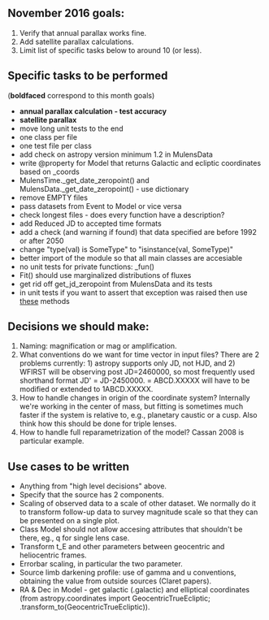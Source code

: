 ## November 2016 goals:
1.    Verify that annual parallax works fine.
2.    Add satellite parallax calculations.
3.    Limit list of specific tasks below to around 10 (or less).

## Specific tasks to be performed
(__boldfaced__ correspond to this month goals)

* __annual parallax calculation - test accuracy__
* __satellite parallax__
* move long unit tests to the end
* one class per file
* one test file per class
* add check on astropy version minimum 1.2 in MulensData
* write @property for Model that returns Galactic and ecliptic coordinates based on \_coords
* MulensTime._get_date_zeropoint() and MulensData._get_date_zeropoint() - use dictionary 
* remove EMPTY files
* pass datasets from Event to Model or vice versa
* check longest files - does every function have a description?
* add Reduced JD to accepted time formats
* add a check (and warning if found) that data specified are before 1992 or after 2050
* change "type(val) is SomeType" to "isinstance(val, SomeType)"
* better import of the module so that all main classes are accesiable
* no unit tests for private functions: \_fun()
* Fit() should use marginalized distributions of fluxes
* get rid off get_jd_zeropoint from MulensData and its tests
* in unit tests if you want to assert that exception was raised then use [these](http://stackoverflow.com/questions/129507/how-do-you-test-that-a-python-function-throws-an-exception) methods

## Decisions we should make:

1. Naming: magnification or mag or amplification.
1. What conventions do we want for time vector in input files? There are 2 problems currently: 1) astropy supports only JD, not HJD, and 2) WFIRST will be observing post JD=2460000, so most frequently used shorthand format JD' = JD-2450000. = ABCD.XXXXX will have to be modified or extended to 1ABCD.XXXXX. 
1. How to handle changes in origin of the coordinate system? Internally we're working in the center of mass, but fitting is sometimes much faster if the system is relative to, e.g., planetary caustic or a cusp. Also think how this should be done for triple lenses. 
1. How to handle full reparametrization of the model? Cassan 2008 is particular example. 

## Use cases to be written 

* Anything from "high level decisions" above.
* Specify that the source has 2 components.
* Scaling of observed data to a scale of other dataset. We normally do it to transform follow-up data to survey magnitude scale so that they can be presented on a single plot. 
* Class Model should not allow accesing attributes that shouldn't be there, eg., q for single lens case.
* Transform t_E and other parameters between geocentric and heliocentric frames.
* Errorbar scaling, in particular the two parameter.
* Source limb darkening profile: use of gamma and u conventions, obtaining the value from outside sources (Claret papers). 
* RA & Dec in Model - get galactic (.galactic) and elliptical coordinates (from astropy.coordinates import GeocentricTrueEcliptic; .transform_to(GeocentricTrueEcliptic)).


